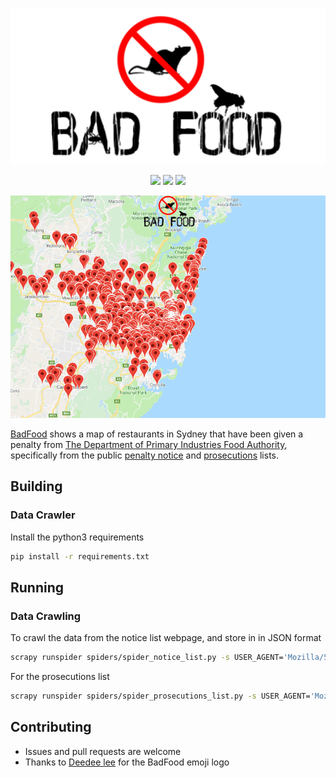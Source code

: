 [![BadFood](images/badfood.png)](http://badfood.io)

<p align="center">
  <a href="https://github.com/TheDen/badfood/issues" alt="contributions welcome">
    <img src="https://img.shields.io/badge/contributions-welcome-brightgreen.svg?style=flat-square"/></a>
  <a href="https://github.com/TheDen/badfood/blob/master/LICENSE" alt="license">
    <img src="https://img.shields.io/github/license/TheDen/badfood.svg?style=flat-square"/></a>
  <a href="https://github.com/ambv/black" alt="code style python">
    <img src="https://img.shields.io/badge/code%20style-black-000000.svg?style=flat-square"/></a>
</p>

![badfood.io example](badfood.gif)

[BadFood](http://BadFood.io) shows a map of restaurants in Sydney that have been given a penalty from [The Department of Primary Industries Food Authority](http://www.foodauthority.nsw.gov.au/), specifically from the public [penalty notice](http://www.foodauthority.nsw.gov.au/penalty-notices/default.aspx?template=results) and [prosecutions](http://www.foodauthority.nsw.gov.au/offences/prosecutions) lists.

## Building

### Data Crawler
Install the python3 requirements

```bash
pip install -r requirements.txt
```

## Running

### Data Crawling

To crawl the data from the notice list webpage, and store in in JSON format

```bash
scrapy runspider spiders/spider_notice_list.py -s USER_AGENT='Mozilla/5.0' -o notice_list.json
```

For the prosecutions list

```bash
scrapy runspider spiders/spider_prosecutions_list.py -s USER_AGENT='Mozilla/5.0' -o prosecutions_list.json
```

## Contributing

* Issues and pull requests are welcome
* Thanks to [Deedee lee](http://github.com/deedeedeeps) for the BadFood emoji logo
